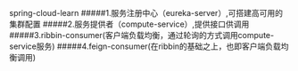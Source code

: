 spring-cloud-learn
#####1.服务注册中心（eureka-server）,可搭建高可用的集群配置
#####2.服务提供者（compute-service）,提供接口供调用
#####3.ribbin-consumer(客户端负载均衡，通过轮询的方式调用compute-service服务)
#####4.feign-consumer(在ribbin的基础之上，也即客户端负载均衡调用)